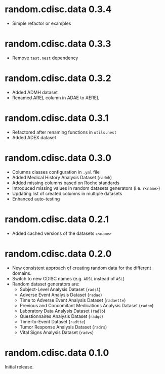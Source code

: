 # random.cdisc.data 0.3.4

* Simple refactor or examples

# random.cdisc.data 0.3.3

* Remove `test.nest` dependency

# random.cdisc.data 0.3.2

* Added ADMH dataset
* Renamed AREL column in ADAE to AEREL

# random.cdisc.data 0.3.1

* Refactored after renaming functions in `utils.nest`
* Added ADEX dataset

# random.cdisc.data 0.3.0

* Columns classes configuration in `.yml` file
* Added Medical History Analysis Dataset (`radmh`)
* Added missing columns based on Roche standards
* Introduced missing values in random datasets generators (i.e. `r<name>`)
* Updating list of created columns in multiple datasets
* Enhanced auto-testing

# random.cdisc.data 0.2.1

* Added cached versions of the datasets `c<name>`

# random.cdisc.data 0.2.0

* New consistent approach of creating random data for the different domains.
* Switch to new CDISC names (e.g. `ADSL` instead of `ASL`)
* Random dataset generators are:
    - Subject-Level Analysis Dataset (`radsl`)
    - Adverse Event Analysis Dataset (`radae`)
    - Time to Adverse Event Analysis Dataset (`radaette`)
    - Previous and Concomitant Medications Analysis Dataset (`radcm`)
    - Laboratory Data Analysis Dataset (`radlb`)
    - Questionnaires Analysis Dataset (`radqs`)
    - Time-to-Event Dataset (`radtte`)
    - Tumor Response Analysis Dataset (`radrs`)
    - Vital Signs Analysis Dataset (`radvs`)

# random.cdisc.data 0.1.0

Initial release.

